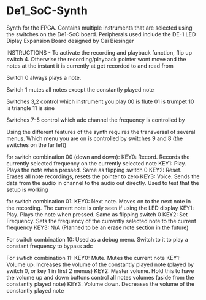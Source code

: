# De1_SoC-Synth
Synth for the FPGA. Contains multiple instruments that are selected using the switches on the De1-SoC board.
Peripherals used include the DE-1 LED Diplay Expansion Board designed by Cai Biesinger

INSTRUCTIONS - 
To activate the recording and playback function, flip up switch 4. Otherwise the recording/playback pointer wont move and the notes at the instant it is currently at get recorded to and read from

Switch 0 always plays a note. 

Switch 1 mutes all notes except the constantly played note

Switches 3,2 control which instrument you play
00 is flute
01 is trumpet
10 is triangle
11 is sine

Switches 7-5 control which adc channel the frequency is controlled by

Using the different features of the synth requires the transversal of several menus. Which menu you are on is controlled by switches 9 and 8 (the switches on the far left)

for switch combination 00 (down and down):
KEY0: Record. Records the currently selected frequency on the currently selected note
KEY1: Play. Plays the note when pressed. Same as flipping switch 0
KEY2: Reset. Erases all note recordings, resets the pointer to zero
KEY3: Voice. Sends the data from the audio in channel to the audio out directly. Used to test that the setup is working

for switch combination 01:
KEY0: Next note. Moves on to the next note in the recording. The current note is only seen if using the LED display
KEY1: Play. Plays the note when pressed. Same as flipping switch 0
KEY2: Set Frequency. Sets the frequency of the currently selected note to the current frequency
KEY3: N/A (Planned to be an erase note section in the future)

For switch combination 10: Used as a debug menu. Switch to it to play a constant frequency to bypass adc

For swtich combination 11: 
KEY0: Mute. Mutes the current note
KEY1: Volume up. Increases the volume of the constantly played note (played by switch 0, or key 1 in first 2 menus)
KEY2: Master volume. Hold this to have the volume up and down buttons control all notes volumes (aside from the constantly played note)
KEY3: Volume down. Decreases the volume of the constantly played note
